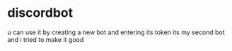 # discordbot

u can use it by creating a new bot and entering its token its my second bot and i tried to make it good
